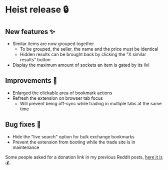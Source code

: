 # Heist release 🔒

## New features ✨

- Similar items are now grouped together
    - To be grouped, the seller, the name and the price must be identical
    - Hidden results can be brought back by clicking the "X similar results" button
- Display the maximum amount of sockets an item is gated by its ilvl

## Improvements 💅

- Enlarged the clickable area of bookmark actions
- Refresh the extension on browser tab focus
    - Will prevent being off-sync while trading in multiple tabs at the same time

## Bug fixes 🐛

- Hide the "live search" option for bulk exchange bookmarks
- Prevent the extension from booting while the trade site is in maintenance

Some people asked for a donation link in my previous Reddit posts, [here it is](http://donate.exile.center/) 💰.
